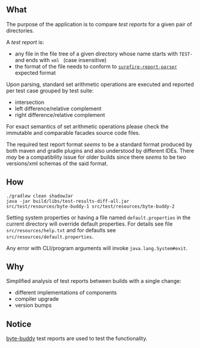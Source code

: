 What
-
The purpose of the application is to compare _test reports_ for a given pair of directories. 

A _test report_ is:
 - any file in the file tree of a given directory whose name starts with `TEST-` and ends with `xml
` (case insensitive)
- the format of the file needs to conform to [`surefire-report-parser`](https://maven.apache.org/surefire/surefire-report-parser/summary.html) expected format

Upon parsing, standard set arithmetic operations are executed and reported per test case grouped by test suite:
 - intersection
 - left difference/relative complement
 - right difference/relative complement
 
For exact semantics of set arithmetic operations please check the immutable and comparable facades source code files.

The required test report format _seems_ to be a standard format produced by both maven and gradle plugins and also understood by different IDEs. There _may_ be a compatibility issue for older builds since there _seems_ to be two versions/xml schemas of the said format.

How
-
    ./gradlew clean shadowJar
    java -jar build/libs/test-results-diff-all.jar src/test/resources/byte-buddy-1 src/test/resources/byte-buddy-2 

Setting system properties or having a file named `default.properties` in the current directory will override default properties.
For details see file `src/resources/help.txt` and for defaults see `src/resources/default.properties`.

Any error with CLI/program arguments will invoke `java.lang.System#exit`. 

Why
-
Simplified analysis of test reports between builds with a single change:
 - different implementations of components
 - compiler upgrade
 - version bumps
 
 Notice
 -
 [byte-buddy](https://github.com/raphw/byte-buddy) test reports are used to test the functionality.